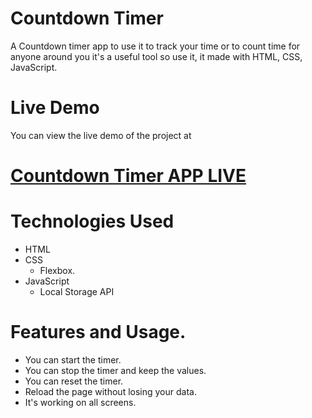 ﻿# Countdown Timer
 A Countdown timer app to use it to track your time or 
      to count time for anyone around you it's a useful tool so use it, it made with HTML, CSS, JavaScript.

# Live Demo
You can view the live demo of the project at 
# [Countdown Timer APP LIVE](https://hassan-ghorab.github.io/Countdown-Timer/)

# Technologies Used
- HTML
- CSS
  * Flexbox. 
- JavaScript
  * Local Storage API

# Features and Usage.
- You can start the timer.
- You can stop the timer and keep the values.
- You can reset the timer.
- Reload the page without losing your data.
- It's working on all screens.



